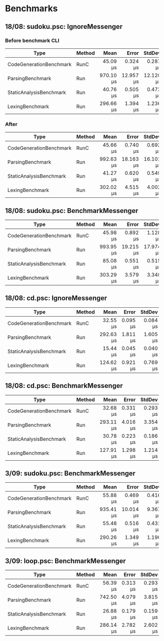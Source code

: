 # Benchmarks

## 18/08: sudoku.psc: IgnoreMessenger

### Before benchmark CLI

| Type                    | Method | Mean      | Error     | StdDev    | Gen0     | Gen1   | Allocated |
|------------------------ |------- |----------:|----------:|----------:|---------:|-------:|----------:|
| CodeGenerationBenchmark | RunC   |  45.09 μs |  0.324 μs |  0.287 μs |   5.4321 |      - |  22.28 KB |
| ParsingBenchmark        | Run    | 970.10 μs | 12.957 μs | 12.120 μs | 137.6953 | 0.9766 | 565.16 KB |
| StaticAnalysisBenchmark | Run    |  40.76 μs |  0.505 μs |  0.473 μs |   7.9956 |      - |  32.73 KB |
| LexingBenchmark   | Run    | 296.66 μs |  1.394 μs |  1.236 μs |   8.7891 |      - |  37.26 KB |

### After

| Type                    | Method | Mean      | Error     | StdDev    | Gen0     | Gen1   | Allocated |
|------------------------ |------- |----------:|----------:|----------:|---------:|-------:|----------:|
| CodeGenerationBenchmark | RunC   |  45.66 μs |  0.740 μs |  0.692 μs |   5.4321 |      - |  22.28 KB |
| ParsingBenchmark        | Run    | 992.63 μs | 18.163 μs | 16.101 μs | 136.7188 | 1.9531 | 565.16 KB |
| StaticAnalysisBenchmark | Run    |  41.27 μs |  0.620 μs |  0.549 μs |   7.9956 |      - |  32.73 KB |
| LexingBenchmark   | Run    | 302.02 μs |  4.515 μs |  4.002 μs |   8.7891 |      - |  37.23 KB |

## 18/08: sudoku.psc: BenchmarkMessenger

| Type                    | Method | Mean      | Error     | StdDev    | Gen0     | Gen1   | Allocated |
|------------------------ |------- |----------:|----------:|----------:|---------:|-------:|----------:|
| CodeGenerationBenchmark | RunC   |  45.98 μs |  0.892 μs |  1.128 μs |   5.4321 |      - |  22.28 KB |
| ParsingBenchmark        | Run    | 993.95 μs | 19.215 μs | 17.974 μs | 136.7188 | 1.9531 | 565.16 KB |
| StaticAnalysisBenchmark | Run    |  85.08 μs |  0.551 μs |  0.515 μs |   9.0332 |      - |  37.29 KB |
| LexingBenchmark   | Run    | 303.29 μs |  3.579 μs |  3.348 μs |   8.7891 |      - |  37.23 KB |

## 18/08: cd.psc: IgnoreMessenger

| Type                    | Method | Mean      | Error    | StdDev   | Gen0    | Allocated |
|------------------------ |------- |----------:|---------:|---------:|--------:|----------:|
| CodeGenerationBenchmark | RunC   |  32.55 μs | 0.095 μs | 0.084 μs |  2.2583 |   9.45 KB |
| ParsingBenchmark        | Run    | 292.63 μs | 1.811 μs | 1.605 μs | 38.0859 |  156.2 KB |
| StaticAnalysisBenchmark | Run    |  15.44 μs | 0.045 μs | 0.040 μs |  2.8992 |  11.88 KB |
| LexingBenchmark   | Run    | 124.62 μs | 0.921 μs | 0.769 μs |  3.4180 |  14.29 KB |

## 18/08: cd.psc: BenchmarkMessenger

| Type                    | Method | Mean      | Error    | StdDev   | Gen0    | Allocated |
|------------------------ |------- |----------:|---------:|---------:|--------:|----------:|
| CodeGenerationBenchmark | RunC   |  32.68 μs | 0.331 μs | 0.293 μs |  2.2583 |   9.45 KB |
| ParsingBenchmark        | Run    | 293.11 μs | 4.016 μs | 3.354 μs | 38.0859 |  156.2 KB |
| StaticAnalysisBenchmark | Run    |  30.78 μs | 0.223 μs | 0.186 μs |  3.7231 |  15.25 KB |
| LexingBenchmark   | Run    | 127.91 μs | 1.298 μs | 1.214 μs |  3.4180 |  14.29 KB |

## 3/09: sudoku.psc: BenchmarkMessenger

| Type                    | Method | Mean      | Error     | StdDev   | Gen0     | Gen1   | Allocated |
|------------------------ |------- |----------:|----------:|---------:|---------:|-------:|----------:|
| CodeGenerationBenchmark | RunC   |  55.88 μs |  0.469 μs | 0.416 μs |   7.3853 |      - |  30.38 KB |
| ParsingBenchmark        | Run    | 935.41 μs | 10.014 μs | 9.367 μs | 138.6719 | 2.9297 | 568.34 KB |
| StaticAnalysisBenchmark | Run    |  55.48 μs |  0.516 μs | 0.431 μs |   6.9580 | 2.2583 |  34.08 KB |
| LexingBenchmark   | Run    | 290.26 μs |  1.349 μs | 1.196 μs |   8.7891 |      - |  37.64 KB |

## 3/09: loop.psc: BenchmarkMessenger

| Type                    | Method | Mean      | Error    | StdDev   | Gen0     | Gen1   | Allocated |
|------------------------ |------- |----------:|---------:|---------:|---------:|-------:|----------:|
| CodeGenerationBenchmark | RunC   |  56.39 μs | 0.313 μs | 0.293 μs |   7.6294 |      - |  31.17 KB |
| ParsingBenchmark        | Run    | 742.50 μs | 4.079 μs | 3.815 μs | 113.2813 | 1.9531 | 462.69 KB |
| StaticAnalysisBenchmark | Run    |  26.88 μs | 0.179 μs | 0.159 μs |   5.5847 |      - |  22.88 KB |
| LexingBenchmark   | Run    | 286.14 μs | 2.782 μs | 2.602 μs |   8.3008 |      - |  35.85 KB |
